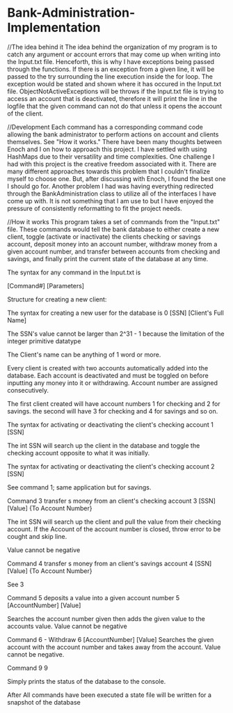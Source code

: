 # Bank-Administration-Implementation


//The idea behind it
The idea behind the organization of my program is to catch any argument or
account errors that may come up when writing into the Input.txt file. Henceforth, 
this is why I have exceptions being passed through the functions. If there is an
exception from a given line, it will be passed to the try surrounding the line 
execution inside the for loop. The exception would be stated and shown where it 
has occured in the Input.txt file. ObjectNotActiveExceptions will be throws if 
the Input.txt file is trying to access an account that is deactivated, therefore 
it will print the line in the logfile that the given command can not do that
unless it opens the account of the client.


//Development
Each command has a corresponding command code allowing the bank administrator 
to perform actions on account and clients themselves. See "How it works." There 
have been many thoughts between Enoch and I on how to approach this project. 
I have settled with using HashMaps due to their versatility and time complexities.
One challenge I had with this project is the creative freedom associated with it.
There are many different approaches towards this problem that I couldn't finalize 
myself to choose one. But, after discussing with Enoch, I found the best one I 
should go for. Another problem I had was having everything redirected through the 
BankAdministration class to utilize all of the interfaces I have come up with. 
It is not something that I am use to but I have enjoyed the pressure of consistently 
reformatting to fit the project needs.


//How it works
This program takes a set of commands from the "Input.txt" file. 
These commands would tell the bank database to either create a new 
client, toggle (activate or inactivate) the clients checking or savings account,
deposit money into an account number, withdraw money from a given account number, 
and transfer between accounts from checking and savings, and finally print the 
current state of the database at any time. 

The syntax for any command in the Input.txt is 

[Command#] [Parameters]

Structure for creating a new client:

The syntax for creating a new user for the database is
0 [SSN] [Client's Full Name]

The SSN's value cannot be larger than 2^31 - 1 because the limitation 
of the integer primitive datatype

The Client's name can be anything of 1 word or more.

Every client is created with two accounts automatically added into the database.
Each account is deactivated and must be toggled on before inputting any money into
it or withdrawing. Account number are assigned consecutively.

The first client created will have account numbers 1 for checking and 2 for savings.
the second will have 3 for checking and 4 for savings and so on.

The syntax for activating or deactivating the client's checking account 
1 [SSN]

The int SSN will search up the client in the database and toggle the checking
account opposite to what it was initially.

The syntax for activating or deactivating the client's checking account 
2 [SSN]

See command 1; same application but for savings.

Command 3 transfer s money from an client's checking account
3 [SSN] [Value] {To Account Number}

The int SSN will search up the client and pull the value from their checking account. 
If the Account of the account number is closed, throw error to be cought and skip line.

Value cannot be negative

Command 4 transfer s money from an client's savings account
4 [SSN] [Value] {To Account Number}

See 3

Command 5 deposits a value into a given account number
5 [AccountNumber] [Value]

Searches the account number given then adds the given
value to the accounts value. Value cannot be negative

Command 6 - Withdraw
6 [AccountNumber] [Value]
Searches the given account with the account number and takes away 
from the account. Value cannot be negative.

Command 9
9

Simply prints the status of the database to the console.

After All commands have been executed a state file will be
written for a snapshot of the database
